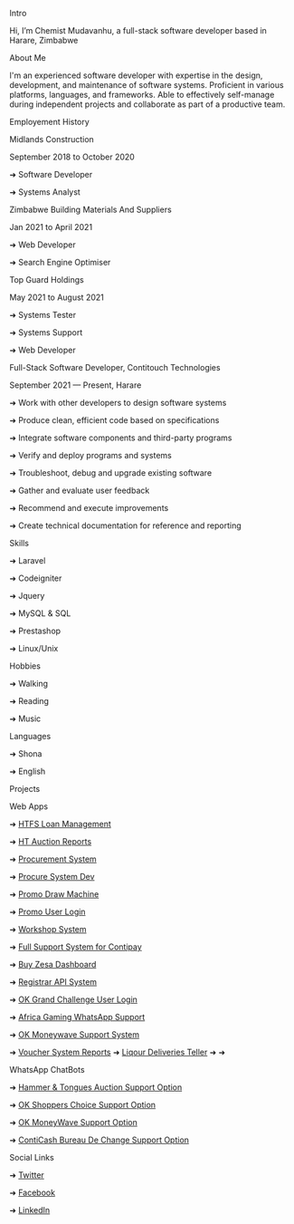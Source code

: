 Intro

Hi, I’m Chemist Mudavanhu, a full-stack software developer based in Harare, Zimbabwe


About Me

I'm an experienced software developer with expertise in the design, development, and maintenance of software systems. Proficient in various platforms, languages, and frameworks. Able to effectively self-manage during independent projects and collaborate as part of a productive team.


Employement History


Midlands Construction

September 2018 to October 2020

➜ Software Developer

➜ Systems Analyst
  

Zimbabwe Building Materials And Suppliers

Jan 2021 to April 2021

➜ Web Developer

➜ Search Engine Optimiser

Top Guard Holdings

May 2021 to August 2021

➜ Systems Tester

➜ Systems Support

➜ Web Developer


Full-Stack Software Developer, Contitouch Technologies

September 2021 — Present, Harare


➜ Work with other developers to design software systems

➜ Produce clean, efficient code based on specifications

➜ Integrate software components and third-party programs

➜ Verify and deploy programs and systems

➜ Troubleshoot, debug and upgrade existing software

➜ Gather and evaluate user feedback

➜ Recommend and execute improvements

➜ Create technical documentation for reference and reporting


Skills

➜ Laravel

➜ Codeigniter

➜ Jquery

➜ MySQL & SQL

➜ Prestashop

➜ Linux/Unix

Hobbies

➜ Walking

➜ Reading

➜ Music


Languages

➜ Shona

➜ English


Projects

Web Apps

➜ [HTFS Loan Management](https://online.htfs.co.zw/)

➜ [HT Auction Reports](https://bid.hammerandtongues.com/reports/)

➜ [Procurement System](https://procure.contitouch.co.zw/)

➜ [Procure System Dev](https://procure-dev.contitouch.co.zw/)

➜ [Promo Draw Machine](https://draw.promo.co.zw/)

➜ [Promo User Login](https://promo.co.zw/)

➜ [Workshop System](https://workshop.contitouch.net/)

➜ [Full Support System for Contipay](https://s.contitouch.co.zw/new_sys/)

➜ [Buy Zesa Dashboard](https://office.poshto.co.zw/)

➜ [Registrar API System](https://rg.contitouch.com/)

➜ [OK Grand Challenge User Login](https://grandchallenge.co.zw/login)

➜ [Africa Gaming WhatsApp Support](https://gaming.contitouch.com/login.php)

➜ [OK Moneywave Support System](https://okzim-support.conticash.co.zw/)

➜ [Voucher System Reports](https://v2.contipay.co.zw/)
➜ [Liqour Deliveries Teller](https://liqteller.contitouch.com/)
➜
➜

WhatsApp ChatBots

➜ [Hammer & Tongues Auction Support Option](https://wa.me/263788788051)

➜ [OK Shoppers Choice Support Option](https://wa.me/263788788034)

➜ [OK MoneyWave Support Option](https://wa.me/263774644421)

➜ [ContiCash Bureau De Change Support Option](https://wa.me/263788788045)

Social Links

➜ [Twitter](https://twitter.com/chem_muda)

➜ [Facebook](https://www.facebook.com/profile.php?id=100087178470097)

➜ [LinkedIn](https://www.linkedin.com/in/mugove-chemist-mudavanhu-7395981a2/)

